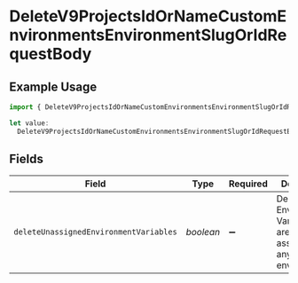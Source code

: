 # DeleteV9ProjectsIdOrNameCustomEnvironmentsEnvironmentSlugOrIdRequestBody

## Example Usage

```typescript
import { DeleteV9ProjectsIdOrNameCustomEnvironmentsEnvironmentSlugOrIdRequestBody } from "@vercel/sdk/models/deletev9projectsidornamecustomenvironmentsenvironmentslugoridop.js";

let value:
  DeleteV9ProjectsIdOrNameCustomEnvironmentsEnvironmentSlugOrIdRequestBody = {};
```

## Fields

| Field                                                                   | Type                                                                    | Required                                                                | Description                                                             |
| ----------------------------------------------------------------------- | ----------------------------------------------------------------------- | ----------------------------------------------------------------------- | ----------------------------------------------------------------------- |
| `deleteUnassignedEnvironmentVariables`                                  | *boolean*                                                               | :heavy_minus_sign:                                                      | Delete Environment Variables that are not assigned to any environments. |